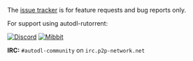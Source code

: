 The [issue tracker](https://github.com/autodl-community/autodl-rutorrent/issues) is for feature requests and bug reports only.

For support using autodl-rutorrent:

[![Discord](https://img.shields.io/badge/Discord-chat-green.svg?style=flat-square)](http://discord.autodl.community) [![Mibbit](https://img.shields.io/badge/Mibbit-chat-green.svg?style=flat-square)](http://discord.autodl.community)

**IRC:** ``#autodl-community`` on ``irc.p2p-network.net``

